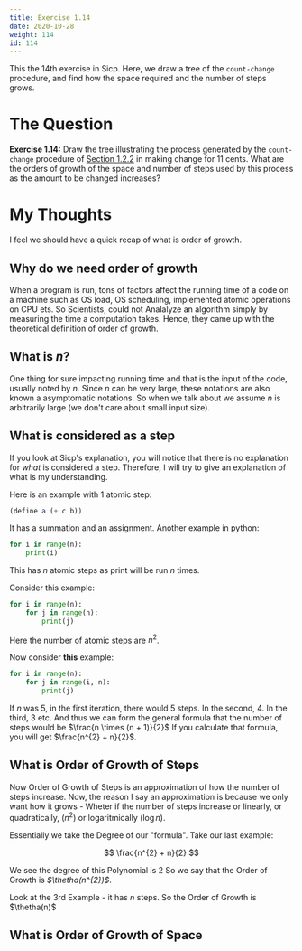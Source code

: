 ```yaml
---
title: Exercise 1.14
date: 2020-10-28
weight: 114
id: 114
---
```


This the 14th exercise in Sicp. Here, we draw
a tree of the `count-change` procedure, and find
how the space required and the number of steps
grows.

# The Question

**Exercise 1.14:** Draw the tree illustrating the process generated by
the `count-change` procedure of [Section 1.2.2](https://benjamin-philip.github.io/sicp/example-counting-change) in making change for
11 cents. What are the orders of growth of the space and number of
steps used by this process as the amount to be changed increases?

# My Thoughts

I feel we should have a quick recap of what is order of growth.

## Why do we need order of growth

When a program is run, tons of factors affect the running time of
a code on a machine such as OS load, OS scheduling, implemented atomic
operations on CPU ets. So Scientists, could not Analalyze an algorithm
simply by measuring the time a computation takes. Hence, they came
up with the theoretical definition of order of growth.

## What is *n*?

One thing for sure impacting running time and that is the input of the code,
usually noted by *n*. Since *n* can be very large, these notations are also
known a asymptomatic notations. So when we talk about we assume *n* is 
arbitrarily large (we don't care about small input size).

## What is considered as a step

If you look at Sicp's explanation, you will notice that there is no
explanation for *what* is considered a step. Therefore, I will try to
give an explanation of what is my understanding.

Here is an example with 1 atomic step:

```scheme
(define a (+ c b))
```

It has a summation and an assignment. Another example in python:

```python
for i in range(n):
    print(i)
```

This has *n* atomic steps as print will be run *n* times.

Consider this example:

```python
for i in range(n):
    for j in range(n):
        print(j)
```

Here the number of atomic steps are $n^{2}$.

Now consider **this** example:

```python
for i in range(n):
    for j in range(i, n):
        print(j)
```

If *n* was 5, in the first iteration, there would 5 steps. In the second, 4. In the third, 3 etc.
And thus we can form the general formula that the number of steps would be $\frac{n \times (n + 1)}{2}$
If you calculate that formula, you will get $\frac{n^{2} + n}{2}$.

## What is Order of Growth of Steps


Now Order of Growth of Steps is an approximation of how the number of steps increase.
Now, the reason I say an approximation is because we only want how it grows - 
Wheter if the number of steps increase or linearly, or quadratically, ($n^{2}$) or 
logaritmically ($\log n$).

Essentially we take the Degree of our "formula". Take our last example:

$$ \frac{n^{2} + n}{2} $$

We see the degree of this Polynomial is 2
So we say that the Order of Growth is *$\thetha(n^{2})$*.

Look at the 3rd Example - it has *n* steps. So the
Order of Growth is $\thetha(n)$

## What is Order of Growth of Space


